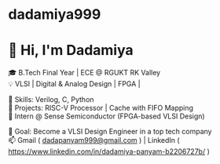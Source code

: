 # dadamiya999

# 👋 Hi, I'm Dadamiya

🎓 B.Tech Final Year | ECE @ RGUKT RK Valley  
💡 VLSI | Digital & Analog Design | FPGA |

🔧 Skills: Verilog, C, Python  
📌 Projects: RISC-V Processor | Cache with FIFO Mapping  
💼 Intern @ Sense Semiconductor (FPGA-based VLSI Design)

🎯 Goal: Become a VLSI Design Engineer in a top tech company  
📫 Gmail ( dadapanyam999@gmail.com ) | LinkedIn ( https://www.linkedin.com/in/dadamiya-panyam-b2206727b/ )


